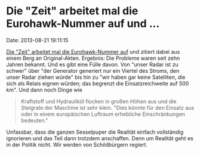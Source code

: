 Die \"Zeit\" arbeitet mal die Eurohawk-Nummer auf und \...
==========================================================

Date: 2013-08-21 19:11:15

[Die \"Zeit\" arbeitet mal die Eurohawk-Nummer
auf](http://www.zeit.de/politik/deutschland/2013-08/drohnen-dokumente-de-maiziere-euro-hawk-global-hawk/komplettansicht)
und zitiert dabei aus einem Berg an Original-Akten. Ergebnis: Die
Probleme waren seit zehn Jahren bekannt. Und es gibt eine Fülle davon.
Von \"unser Radar ist zu schwer\" über \"der Generator generiert nur ein
Viertel des Stroms, den unser Radar ziehen würde\" bis hin zu \"wir
haben gar keine Satelliten, die sich als Relais eignen würden; das
begrenzt die Einsatzreichweite auf 500 km\". Und dann noch Dinge wie

> Kraftstoff und Hydrauliköl flocken in großen Höhen aus und die
> Steigrate der Maschine ist sehr klein. \"Dies könnte für den Einsatz
> aus oder in einem europäischen Luftraum erhebliche Einschränkungen
> bedeuten.\"

Unfassbar, dass die ganzen Sesselpuper die Realität einfach vollständig
ignorieren und das Teil dann trotzdem anschaffen. Denn um Realität geht
es in der Politik nicht. Wir werden von Schildbürgern regiert.
